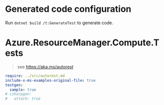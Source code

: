 # Generated code configuration

Run `dotnet build /t:GenerateTest` to generate code.

# Azure.ResourceManager.Compute.Tests

> see https://aka.ms/autorest
``` yaml
require: ../src/autorest.md
include-x-ms-examples-original-file: true
testgen:
  sample: true
# csharpgen:
#   attach: true
```
